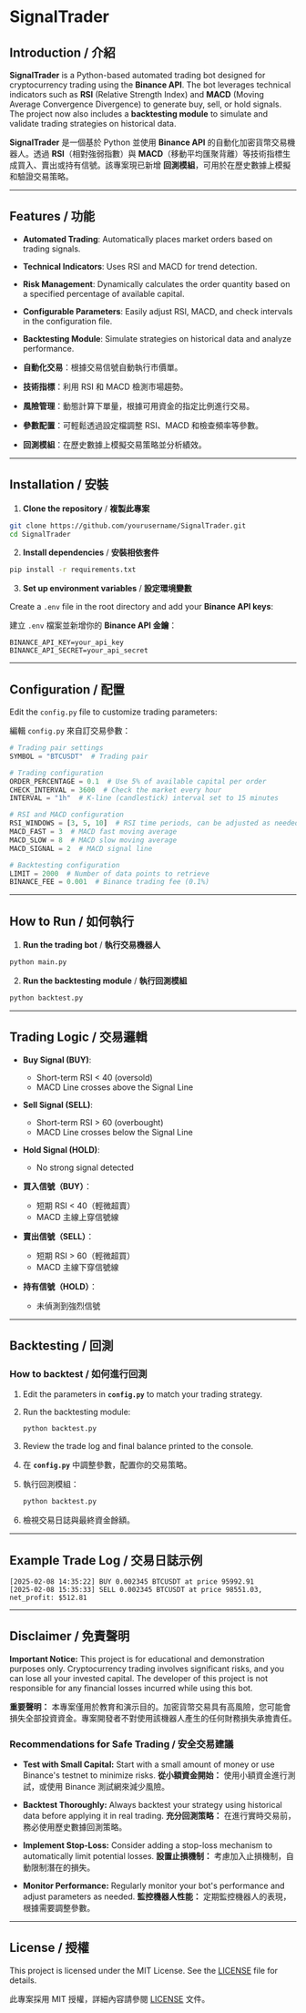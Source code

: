
# SignalTrader

## Introduction / 介紹

**SignalTrader** is a Python-based automated trading bot designed for cryptocurrency trading using the **Binance API**. The bot leverages technical indicators such as **RSI** (Relative Strength Index) and **MACD** (Moving Average Convergence Divergence) to generate buy, sell, or hold signals. The project now also includes a **backtesting module** to simulate and validate trading strategies on historical data.

**SignalTrader** 是一個基於 Python 並使用 **Binance API** 的自動化加密貨幣交易機器人。透過 **RSI**（相對強弱指數）與 **MACD**（移動平均匯聚背離）等技術指標生成買入、賣出或持有信號。該專案現已新增 **回測模組**，可用於在歷史數據上模擬和驗證交易策略。

---

## Features / 功能

- **Automated Trading**: Automatically places market orders based on trading signals.
- **Technical Indicators**: Uses RSI and MACD for trend detection.
- **Risk Management**: Dynamically calculates the order quantity based on a specified percentage of available capital.
- **Configurable Parameters**: Easily adjust RSI, MACD, and check intervals in the configuration file.
- **Backtesting Module**: Simulate strategies on historical data and analyze performance.

- **自動化交易**：根據交易信號自動執行市價單。
- **技術指標**：利用 RSI 和 MACD 檢測市場趨勢。
- **風險管理**：動態計算下單量，根據可用資金的指定比例進行交易。
- **參數配置**：可輕鬆透過設定檔調整 RSI、MACD 和檢查頻率等參數。
- **回測模組**：在歷史數據上模擬交易策略並分析績效。

---

## Installation / 安裝

1. **Clone the repository** / **複製此專案**

```bash
git clone https://github.com/yourusername/SignalTrader.git
cd SignalTrader
```

2. **Install dependencies** / **安裝相依套件**

```bash
pip install -r requirements.txt
```

3. **Set up environment variables** / **設定環境變數**

Create a `.env` file in the root directory and add your **Binance API keys**:

建立 `.env` 檔案並新增你的 **Binance API 金鑰**：

```
BINANCE_API_KEY=your_api_key
BINANCE_API_SECRET=your_api_secret
```

---

## Configuration / 配置

Edit the `config.py` file to customize trading parameters:

編輯 `config.py` 來自訂交易參數：

```python
# Trading pair settings
SYMBOL = "BTCUSDT"  # Trading pair

# Trading configuration
ORDER_PERCENTAGE = 0.1  # Use 5% of available capital per order
CHECK_INTERVAL = 3600  # Check the market every hour
INTERVAL = "1h"  # K-line (candlestick) interval set to 15 minutes

# RSI and MACD configuration
RSI_WINDOWS = [3, 5, 10]  # RSI time periods, can be adjusted as needed
MACD_FAST = 3  # MACD fast moving average
MACD_SLOW = 8  # MACD slow moving average
MACD_SIGNAL = 2  # MACD signal line

# Backtesting configuration
LIMIT = 2000  # Number of data points to retrieve
BINANCE_FEE = 0.001  # Binance trading fee (0.1%)
```

---

## How to Run / 如何執行

1. **Run the trading bot** / **執行交易機器人**

```bash
python main.py
```

2. **Run the backtesting module** / **執行回測模組**

```bash
python backtest.py
```

---

## Trading Logic / 交易邏輯

- **Buy Signal (BUY)**:  
  - Short-term RSI < 40 (oversold)  
  - MACD Line crosses above the Signal Line  

- **Sell Signal (SELL)**:  
  - Short-term RSI > 60 (overbought)  
  - MACD Line crosses below the Signal Line  

- **Hold Signal (HOLD)**:  
  - No strong signal detected  

- **買入信號（BUY）**：  
  - 短期 RSI < 40（輕微超賣）  
  - MACD 主線上穿信號線  

- **賣出信號（SELL）**：  
  - 短期 RSI > 60（輕微超買）  
  - MACD 主線下穿信號線  

- **持有信號（HOLD）**：  
  - 未偵測到強烈信號  

---

## Backtesting / 回測

### **How to backtest** / **如何進行回測**

1. Edit the parameters in **`config.py`** to match your trading strategy.
2. Run the backtesting module:
   ```bash
   python backtest.py
   ```
3. Review the trade log and final balance printed to the console.

1. 在 **`config.py`** 中調整參數，配置你的交易策略。
2. 執行回測模組：
   ```bash
   python backtest.py
   ```
3. 檢視交易日誌與最終資金餘額。

---

## Example Trade Log / 交易日誌示例

```
[2025-02-08 14:35:22] BUY 0.002345 BTCUSDT at price 95992.91
[2025-02-08 15:35:33] SELL 0.002345 BTCUSDT at price 98551.03, net_profit: $512.81
```

---

## Disclaimer / 免責聲明

**Important Notice:** This project is for educational and demonstration purposes only. Cryptocurrency trading involves significant risks, and you can lose all your invested capital. The developer of this project is not responsible for any financial losses incurred while using this bot.

**重要聲明：** 本專案僅用於教育和演示目的。加密貨幣交易具有高風險，您可能會損失全部投資資金。專案開發者不對使用該機器人產生的任何財務損失承擔責任。

### **Recommendations for Safe Trading / 安全交易建議**

- **Test with Small Capital:** Start with a small amount of money or use Binance's testnet to minimize risks.
  **從小額資金開始：** 使用小額資金進行測試，或使用 Binance 測試網來減少風險。
  
- **Backtest Thoroughly:** Always backtest your strategy using historical data before applying it in real trading.
  **充分回測策略：** 在進行實時交易前，務必使用歷史數據回測策略。

- **Implement Stop-Loss:** Consider adding a stop-loss mechanism to automatically limit potential losses.
  **設置止損機制：** 考慮加入止損機制，自動限制潛在的損失。

- **Monitor Performance:** Regularly monitor your bot's performance and adjust parameters as needed.
  **監控機器人性能：** 定期監控機器人的表現，根據需要調整參數。

---

## License / 授權

This project is licensed under the MIT License. See the [LICENSE](LICENSE) file for details.

此專案採用 MIT 授權，詳細內容請參閱 [LICENSE](LICENSE) 文件。
